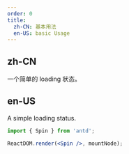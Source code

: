 ```yaml
---
order: 0
title:
  zh-CN: 基本用法
  en-US: basic Usage
---
```


## zh-CN

一个简单的 loading 状态。

## en-US

A simple loading status.

````jsx
import { Spin } from 'antd';

ReactDOM.render(<Spin />, mountNode);
````
